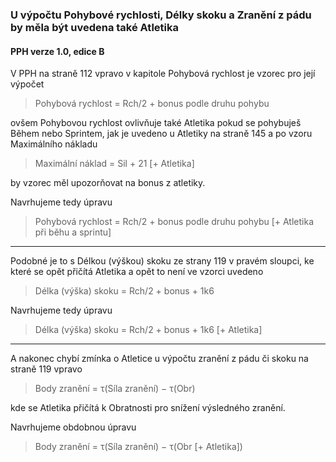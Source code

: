 ### U výpočtu Pohybové rychlosti, Délky skoku a Zranění z pádu by měla být uvedena také Atletika

#### PPH verze 1.0, edice B

V PPH na straně 112 vpravo v kapitole Pohybová rychlost je vzorec pro její výpočet
> Pohybová rychlost = Rch/2 + bonus podle druhu pohybu

ovšem Pohybovou rychlost ovlivňuje také Atletika pokud se pohybuješ Během nebo Sprintem,
jak je uvedeno u Atletiky na straně 145 a po vzoru Maximálního nákladu
> Maximální náklad = Sil + 21 [+ Atletika]

by vzorec měl upozorňovat na bonus z atletiky.

Navrhujeme tedy úpravu

> Pohybová rychlost = Rch/2 + bonus podle druhu pohybu [+ Atletika při běhu a sprintu]

---

Podobné je to s Délkou (výškou) skoku ze strany 119 v pravém sloupci, ke které se opět přičítá Atletika a opět to není
ve vzorci uvedeno
> Délka (výška) skoku = Rch/2 + bonus + 1k6

Navrhujeme tedy úpravu

> Délka (výška) skoku = Rch/2 + bonus + 1k6 [+ Atletika]

---

A nakonec chybí zmínka o Atletice u výpočtu zranění z pádu či skoku na straně 119 vpravo
> Body zranění = τ(Síla zranění) − τ(Obr)

kde se Atletika přičítá k Obratnosti pro snížení výsledného zranění.

Navrhujeme obdobnou úpravu
> Body zranění = τ(Síla zranění) − τ(Obr [+ Atletika])